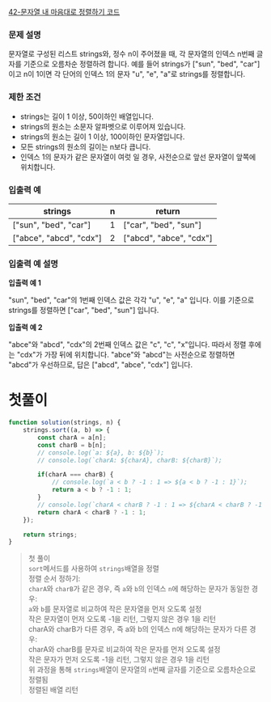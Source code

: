 [42-문자열 내 마음대로 정렬하기 코드](../codes/42문자열_내_마음대로_정렬하기.js)  

### **문제 설명**

문자열로 구성된 리스트 strings와, 정수 n이 주어졌을 때, 각 문자열의 인덱스 n번째 글자를 기준으로 오름차순 정렬하려 합니다. 예를 들어 strings가 ["sun", "bed", "car"]이고 n이 1이면 각 단어의 인덱스 1의 문자 "u", "e", "a"로 strings를 정렬합니다.

### 제한 조건

- strings는 길이 1 이상, 50이하인 배열입니다.
- strings의 원소는 소문자 알파벳으로 이루어져 있습니다.
- strings의 원소는 길이 1 이상, 100이하인 문자열입니다.
- 모든 strings의 원소의 길이는 n보다 큽니다.
- 인덱스 1의 문자가 같은 문자열이 여럿 일 경우, 사전순으로 앞선 문자열이 앞쪽에 위치합니다.

### 입출력 예

| strings | n | return |
| --- | --- | --- |
| ["sun", "bed", "car"] | 1 | ["car", "bed", "sun"] |
| ["abce", "abcd", "cdx"] | 2 | ["abcd", "abce", "cdx"] |

### 입출력 예 설명

**입출력 예 1**

"sun", "bed", "car"의 1번째 인덱스 값은 각각 "u", "e", "a" 입니다. 이를 기준으로 strings를 정렬하면 ["car", "bed", "sun"] 입니다.

**입출력 예 2**

"abce"와 "abcd", "cdx"의 2번째 인덱스 값은 "c", "c", "x"입니다. 따라서 정렬 후에는 "cdx"가 가장 뒤에 위치합니다. "abce"와 "abcd"는 사전순으로 정렬하면 "abcd"가 우선하므로, 답은 ["abcd", "abce", "cdx"] 입니다.  

# 첫풀이  
```jsx
function solution(strings, n) {
    strings.sort((a, b) => {
        const charA = a[n];
        const charB = b[n];
        // console.log(`a: ${a}, b: ${b}`);
        // console.log(`charA: ${charA}, charB: ${charB}`);

        if(charA === charB) {
            // console.log(`a < b ? -1 : 1 => ${a < b ? -1 : 1}`);
            return a < b ? -1 : 1;
        }
        // console.log(`charA < charB ? -1 : 1 => ${charA < charB ? -1 : 1}`);
        return charA < charB ? -1 : 1;
    });

    return strings;
}
```
> 첫 풀이  
> `sort`메서드를 사용하여 `strings`배열을 정렬  
> 정렬 순서 정하기:  
> `charA`와 `charB`가 같은 경우, 즉 `a`와 `b`의 인덱스 `n`에 해당하는 문자가 동일한 경우:   
> `a`와 `b`를 문자열로 비교하여 작은 문자열을 먼저 오도록 설정  
> 작은 문자열이 먼저 오도록 -1을 리턴, 그렇지 않은 경우 1을 리턴  
> charA와 charB가 다른 경우, 즉 a와 b의 인덱스 n에 해당하는 문자가 다른 경우:  
> charA와 charB를 문자로 비교하여 작은 문자를 먼저 오도록 설정  
> 작은 문자가 먼저 오도록 -1을 리턴, 그렇지 않은 경우 1을 리턴  
> 위 과정을 통해 `strings`배열이 문자열의 `n`번째 글자를 기준으로 오름차순으로 정렬됨  
> 정렬된 배열 리턴  